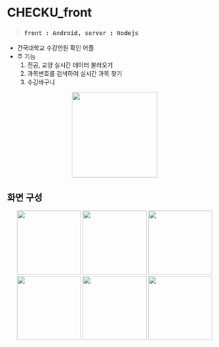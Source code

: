 # CHECKU_front
> ### `front : Android, server : Nodejs`


* 건국대학교 수강인원 확인 어플
* 주 기능
    1. 전공, 교양 실시간 데이터 불러오기
    2. 과목번호를 검색하여 실시간 과목 찾기
    3. 수강바구니

<p align="center">
  <img src="https://user-images.githubusercontent.com/83503188/162877686-9f41f04e-4871-4ac4-b042-8fb025b2128b.png" height="200px" width="200px" />
</p>

## 화면 구성
<p align="center">
<a>
  <img src="https://user-images.githubusercontent.com/83503188/155839129-1aa617c6-e222-4bcc-b05e-c0814367d9ff.jpg" width="150px" />
</a>
<a>
  <img src="https://user-images.githubusercontent.com/83503188/155839598-60b90338-21a0-47c7-80c5-0079381987b4.jpg" width="150px" />
</a>
<a>
  <img src="https://user-images.githubusercontent.com/83503188/162699464-7d090fdf-ceee-42e3-925b-336d5c060e50.jpg"  width="150px" />
</a>
<a>
  <img src="https://user-images.githubusercontent.com/83503188/155839602-c1f548c6-8947-4e74-94ea-20a1649a0694.jpg" width="150px" />
</a>
<a>
  <img src="https://user-images.githubusercontent.com/83503188/155839654-b938c505-3ccd-4ce3-80ed-eb2ed3a9987e.jpg"  width="150px" />
</a>
    
<a>
  <img src="https://user-images.githubusercontent.com/83503188/155839677-87f122e3-0a17-474a-9d66-d27f11469c40.jpg"  width="150px" />
</a>
                                                                                                                                
</p>


